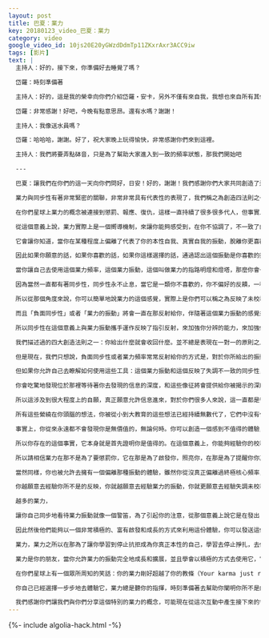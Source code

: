 ```yaml
---
layout: post
title: 巴夏：業力
key: 20180123_video_巴夏：業力
category: video
google_video_id: 10js20E20yGWzdDdmTp11ZKxrAxr3ACC9iw
tags: [影片]
text: |
  主持人：好的，接下來，你準備好去睡覺了嗎？

  岱羅：時刻準備著

  主持人：好的，這是我的榮幸向你們介紹岱羅・安卡，另外不僅有來自我，我想也來自所有其他人要表示，對你美妙的天賦表達我們最深的謝意，還有感謝你給我們大家帶來神奇精緻的巴夏。謝謝你！岱羅和巴夏。

  岱羅：非常感謝！好吧，今晚有點意思昂。還有水嗎？謝謝！

  主持人：我像送水員嗎？

  岱羅：哈哈哈，謝謝。好了，祝大家晚上玩得愉快，非常感謝你們來到這裡。

  主持人：我們將要弄點砵音，只是為了幫助大家進入到一致的頻率狀態，那我們開始吧

  ---

  巴夏：讓我們在你們的這一天向你們問好，日安！好的，謝謝！我們感謝你們大家共同創造了這場互動，我們感謝你們從一致的音調突然反轉到嚇你們一大跳的同步性。現在，讓我們聊聊業力吧。

  業力與同步性有著非常緊密的關聯，非常非常具有代表性的表現了，我們稱之為創造四法則之一的「你給出什麼就收到什麼」。

  在你們星球上業力的概念被連接到懲罰、報應、復仇，這樣一直持續了很多很多代人，但事實上並非如此，它更多的是與平衡有關，更多的是認識到倘若你正在給出一種振動，給出一個想法，給出一種行為，它們與在你心底裡你更喜歡的不一致了，與在你心底裡你更願意成為什麼樣的人不一致了，那樣你一直被給予一個機會來使那個能量重新校準，重回平衡。

  從這個意義上說，業力實際上是一個嚮導機制，來讓你能夠感受到，在你不協調了，不一致了的時候，感受到不一致的振動，業力的振動，從這個意義上，因此它就是你的方向標，是你的路標，是你的調整工具。

  它會讓你知道，當你在某種程度上偏離了代表了你的本性自我、真實自我的振動，脫離你更喜歡的振動的邊界範圍以外的時候，讓你覺察到，感受到，在你與那些不一致的時候，那樣你就可以給自己一個機會去認出，去懂得你總是被那個振動指引著的。

  因此如果你願意的話，如果你喜歡的話，如果你這樣選擇的話，通過認出這個振動是你喜歡的振動範圍之外的某種東西了，來把你帶回到一致的狀態。從這個意義上說，它是一個頻率，存在中的一個頻率，代表了我們可以說是你與造物，與一切萬有校準對齊的頻率，這代表了你的靈魂協議在你的生命中同意成為一個獨特的表達方式來探索某些主題。

  當你讓自己去使用這個業力頻率，這個業力振動，這個叫做業力的指路明燈和燈塔，那麼你會一直知道那光束指向哪裡，知道這個指南針指向哪邊才是你真正的磁北極，然後你將能夠認識到業力振動是如何強烈地連接到同步性這個概念。

  因為當然一直都有著同步性，同步性永不止息，當它是一類你不喜歡的，你不偏好的反饋，一種反射的時候，實際上這只是通常你不想承認它就是同步性，然並卵，但它就是同步性。

  所以從那個角度來說，你可以簡單地說業力的這個感覺，實際上是你們可以稱之為反映了未校準不一致的同步性。簡單來說就是在生活中你總是被給予一種「某些境遇和某種情況」的反射，或者某種感觸或者某個覺察，或者某種感知或者直覺，那會準確地在正確的地點，正確的時間，正確的時刻反映給你來讓你知道，你並不與你偏好的振動，與你真我的振動相協調一致。

  而且「負面同步性」或者「業力的振動」將會一直在那反射給你，伴隨著這個業力振動的感覺來再一次地給你另一個機會，另一個機會通過實際的情況和境遇反映出，讓你知道自己並不一定處在你偏好的存在狀態。

  所以同步性在這個意義上與業力振動攜手運作反映了指引反射，來加強你分辨的能力，來加強你洞察的能力，當你有或者沒有與你更偏好的振動對齊的時候。

  我們描述過的四大創造法則之一：你給出什麼就會收回什麼。並不總是表現在一對一的原則之上，當然，常常會是以某種形式進來，它代表了你在探索挑戰的過程中大致主題的象徵意義，它會有類似的理念，類似你在夢中體驗到的那種象徵性概念的反射，我們將在你們明晚的時間繼續更細節地探討。

  但是現在，我們只想說，負面同步性或者業力頻率常常反射給你的方式是，對於你所給出的振動，起初反映給你的境遇和情況也許不一定是顯而易見的，你也許會感到奇怪，為什麼你會在這個境遇中，為什麼你在體驗這種困難或掙扎，為什麼你撞上了這堵格外的牆，剛開始它不一定看起來與你一直在想的，與你一直在打算的等等諸如此類有任何絲毫的關係。

  但如果你允許自己去瞭解如何使用這些工具：這個業力振動和這個反映了失調不一致的同步性，你將能夠花點時間停下來去審查和探究在你面前突然出現的是什麼，並在這樣做和真正願意去更深入調查研究業力振動的過程中。

  你會吃驚地發現位於那裡等待著你去發現的信息的深度，和這些像征將會提供給你被揭示的深度，讓你真正深入地洞見你的信念系統位於哪裡，和在物理現實中，在你探索的主題中，哪些信念與你真正更喜歡成為誰，與你真正更想要體驗什麼樣的人生一致或者不一致。

  所以這涉及到很大程度上的自願，真正願意允許信息進來，對於你們很多人來說，這一直都是很糾結和困難的，因為一直有著如此之久的對業力的負面定義，對業力懲罰的定義，每當這些反映了失調的業力出現的時候，每當這個感覺出現的時候，每當這個情況和境遇發生的時候，事實上很多人不想看著它，因為他們害怕看到它，因為他們有這樣一個定義：他們將會受到某些懲罰。這樣突然之間放大了他們的恐懼，害怕你沒有價值，害怕你不值得，加強了你的欠缺，你的一事無成的想法。

  所有這些縈繞在你頭腦的想法，你被從小到大教育的這些想法已經持續無數代了，它們中沒有任何一個，我保證，這些關於你自己的消極想法，無論在方式還是形式上，沒有任何一個實證為真，它們只是簡單地不是，我敢打包票。

  事實上，你從來永遠都不會發現你是無價值的，無論何時。你可以創造一個感到不值得的體驗，但你從未真正能夠成為無價值的。再說一遍，如果你真的對造物而言是不值得的，相信我，你就不會存在了，因為造物不會犯錯誤。所以如果你存在了，那麼「存在」肯定一定知道你必須存在著，肯定知道你毫無疑問地是一切萬有的一部分，因為沒有你，「一切萬有」就不會是一切萬有了，它會是某個它可能是的東西。

  所以你存在的這個事實，它本身就是首先證明你是值得的。在這個意義上，你能夠經驗你的校準的天賦，你永遠不可能發現真正的無價值，即使你可以創造那種不值得的體驗，然後第二個證明呢，正如我們經常說的，你的價值就是特有的證據，你能夠經驗無價值。因為你是被那麼無條件地支持著，你是多麼值得啊，任何關於你自己你信以為真的東西都被支持著，包括你不值得的信念，這就是你多麼的值得啊，這就是你多麼的被愛著，你被允許去體驗不被愛，你被允許去體驗不配、不值得，因為你值得體驗任何對你想像為真的東西，一切萬有永遠不會干涉，永遠不會阻止你去體驗你所說的你相信關於你自己的最真實的東西。

  所以請相信業力在那不是為了要懲罰你，它在那是為了啟發你，照亮你，在那是為了提醒你你真正的價值，你一直被一切萬有的振動指引著，你從未缺乏指引，它像一個燈塔向你們每個人發送獨特的你真我的頻率，賦予你能力去經歷，去感受，去瞭解，去感知，去看到在你偏離那個振動時候的反映。

  當然同樣，你也被允許去擁有一個偏離那種振動的體驗，雖然你從沒真正偏離過終極核心頻率，你可以使用你的核心頻率來使它看起來就像你偏離了，這就是你作為造物主的強大之處。事實上你可以使用這個你真我的頻率來使你看起來像某個你不願意成為的人，這就是強大的造物。

  你越願意去經驗你所不是的反映，你就越願意去經驗業力的振動，你就更願意去經驗失調未校準的同步性，你就越能夠保持在你真我的振動之中。因為你不再害怕業力的振動了，你知道業力就是你的指明燈，它是你的朋友，它是你的控制影響力，它是你的界限分明的道路，它是一種振動非常明確地在告訴你你不是誰，你不是什麼，這樣你就可以越清晰地知道你真正是誰，你真正是什麼。

  越多的業力，

  讓你自己同步地看待業力振動就像一個警笛，為了引起你的注意，從那個意義上說它是在發出：請注意、請注意！這個業力的振動正在顯露，它需要非常大的校準，這樣你就可以發出你的慈悲、給出你的幫助與協助，把你的高頻振動的慈悲帶給那些在他們內在創造了巨大失調的體驗的人們。

  因此然後他們能夠以一個非常積極的、富有啟發和成長的方式來利用這份體驗，你可以發送這個振動給所有那些創造了這類失調的同步性的人，和那些創造了抗爭他們真我振動的人，那些抗拒他們本性自我的人。

  業力，業力之所以在那為了讓你學習到停止抗拒成為你真正本性的自己，學習去停止掙扎，去停止鬥爭，去停止以這樣一種吃力不討好的方式經驗抗拒真正的自己。當然你們總是會有挑戰，當然你們肯定有某種創造性的壓力，為了朝向新的方向成長，但這些中沒有任何一個必須是被以負面或失調的方式去看待或體驗。

  業力是你的朋友，當你允許業力的振動完全地成長和擴展，並且學會以積極的方式去使用它，它就不會在繼續是業力（Karma，音同Car-ma）了，它也許會成長變為「卡車力（Truck-ma）」或「巴士力（Bus-ma）」，乃至「大型噴氣式客機力（Jumbo jet-ma）」。但它會以永遠為你服務的方式成長，永遠地。

  在你們星球上有一個眾所周知的笑話：你的業力剛好超越了你的教條（Your karma just ran over your dogma）。所以放下教條，讓你自己真正理解業力，業力是一種振動讓妳繼續保持在對齊一致的道路上，隨著你的指南針指向前方，隨著導航燈塔照亮你的道路，所有的踏腳石已在那了。

  你自己已經選擇一步步地去體驗它，業力總是聽你的指揮，時刻準備著去幫助你闡明你所不是的振動，這樣你就可以更清楚了解你所是的振動，這種服務是服務於偉大的無條件地愛的造物。

  我們感謝你們讓我們與你們分享這個特別的業力的概念，可能現在從這次互動中產生接下來的會話，記住這個新的業力的振動，允許它在你的體驗中探索中指引你，在你選擇為生的生命中探求它。因為你自己才是完全的、絕對的你自己的業力、命運的主宰者，業力是你完全自願接受施加於你自己身上的。你們可以開始你們願意的互動問題和談話了，我們又將看到喜聞樂見的環節了。
---
```


{%- include algolia-hack.html -%}
